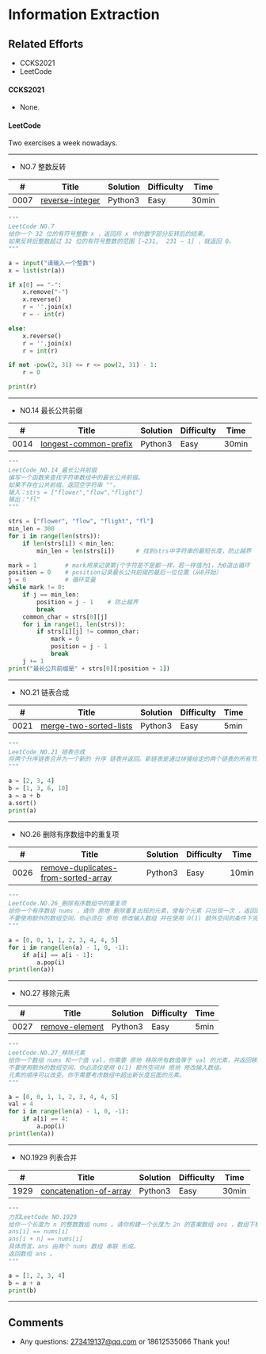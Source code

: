 
# Information Extraction

## Related Efforts
- CCKS2021
- LeetCode

#### CCKS2021
 -  None.

#### LeetCode
Two exercises a week nowadays.

---

- NO.7 整数反转

| # | Title | Solution | Difficulty | Time |
|---| ----- | -------- | ---------- | ---- |
|0007|[reverse-integer](https://leetcode-cn.com/problems/reverse-integer//) | Python3|Easy|30min|

```python
"""
LeetCode NO.7
给你一个 32 位的有符号整数 x ，返回将 x 中的数字部分反转后的结果。
如果反转后整数超过 32 位的有符号整数的范围 [−231,  231 − 1] ，就返回 0。
"""

a = input("请输入一个整数")
x = list(str(a))

if x[0] == "-":
    x.remove("-")
    x.reverse()
    r = ''.join(x)
    r = - int(r)

else:
    x.reverse()
    r = ''.join(x)
    r = int(r)

if not -pow(2, 31) <= r <= pow(2, 31) - 1:
    r = 0

print(r)
```
---
- NO.14 最长公共前缀

| # | Title | Solution | Difficulty | Time |
|---| ----- | -------- | ---------- | ---- |
|0014|[longest-common-prefix](https://leetcode-cn.com/problems/longest-common-prefix/) | Python3|Easy|30min|

```python
"""
LeetCode_NO.14_最长公共前缀
编写一个函数来查找字符串数组中的最长公共前缀。
如果不存在公共前缀，返回空字符串 ""。
输入：strs = ["flower","flow","flight"]
输出："fl"
"""

strs = ["flower", "flow", "flight", "fl"]
min_len = 300
for i in range(len(strs)):
    if len(strs[i]) < min_len:
        min_len = len(strs[i])      # 找到strs中字符串的最短长度，防止越界

mark = 1        # mark用来记录第j个字符是不是都一样，若一样值为1，为0退出循环
position = 0    # position记录最长公共前缀的最后一位位置（从0开始）
j = 0           # 循环变量
while mark != 0:
    if j == min_len:
        position = j - 1    # 防止越界
        break
    common_char = strs[0][j]
    for i in range(1, len(strs)):
        if strs[i][j] != common_char:
            mark = 0
            position = j - 1
            break
    j += 1
print("最长公共前缀是" + strs[0][:position + 1])
```
---
- NO.21 链表合成

| # | Title | Solution | Difficulty | Time |
|---| ----- | -------- | ---------- | ---- |
|0021|[merge-two-sorted-lists](https://leetcode-cn.com/problems/merge-two-sorted-lists/) | Python3|Easy|5min|

```python
"""
LeetCode_NO.21_链表合成
将两个升序链表合并为一个新的 升序 链表并返回。新链表是通过拼接给定的两个链表的所有节点组成的。
"""

a = [2, 3, 4]
b = [1, 3, 6, 10]
a = a + b
a.sort()
print(a)
```

---
- NO.26 删除有序数组中的重复项

| # | Title | Solution | Difficulty | Time |
|---| ----- | -------- | ---------- | ---- |
|0026|[remove-duplicates-from-sorted-array](https://leetcode-cn.com/problems/remove-duplicates-from-sorted-array/) | Python3|Easy|10min|

```python
"""
LeetCode.NO.26_删除有序数组中的重复项
给你一个有序数组 nums ，请你 原地 删除重复出现的元素，使每个元素 只出现一次 ，返回删除后数组的新长度。
不要使用额外的数组空间，你必须在 原地 修改输入数组 并在使用 O(1) 额外空间的条件下完成。
"""

a = [0, 0, 1, 1, 2, 3, 4, 4, 5]
for i in range(len(a) - 1, 0, -1):
    if a[i] == a[i - 1]:
        a.pop(i)
print(len(a))
```

---
- NO.27 移除元素

| # | Title | Solution | Difficulty | Time |
|---| ----- | -------- | ---------- | ---- |
|0027|[remove-element](https://leetcode-cn.com/problems/remove-element/) | Python3|Easy|5min|

```python
"""
LeetCode.NO.27_移除元素
给你一个数组 nums 和一个值 val，你需要 原地 移除所有数值等于 val 的元素，并返回移除后数组的新长度。
不要使用额外的数组空间，你必须仅使用 O(1) 额外空间并 原地 修改输入数组。
元素的顺序可以改变。你不需要考虑数组中超出新长度后面的元素。
"""

a = [0, 0, 1, 1, 2, 3, 4, 4, 5]
val = 4
for i in range(len(a) - 1, 0, -1):
    if a[i] == 4:
        a.pop(i)
print(len(a))
```

---
- NO.1929 列表合并

| # | Title | Solution | Difficulty | Time |
|---| ----- | -------- | ---------- | ---- |
|1929|[concatenation-of-array](https://leetcode-cn.com/problems/concatenation-of-array/) | Python3|Easy|30min|

```python
"""
力扣LeetCode NO.1929
给你一个长度为 n 的整数数组 nums 。请你构建一个长度为 2n 的答案数组 ans ，数组下标 从 0 开始计数 ，对于所有 0 <= i < n 的 i ，满足下述所有要求：
ans[i] == nums[i]
ans[i + n] == nums[i]
具体而言，ans 由两个 nums 数组 串联 形成。
返回数组 ans 。
"""

a = [1, 2, 3, 4]
b = a + a
print(b)
```

---
## Comments
- Any questions: 273419137@qq.com or 18612535066
Thank you!



